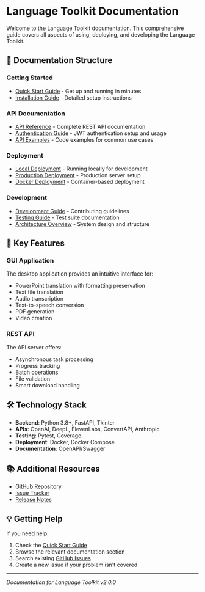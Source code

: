 # Language Toolkit Documentation

Welcome to the Language Toolkit documentation. This comprehensive guide covers all aspects of using, deploying, and developing the Language Toolkit.

## 📖 Documentation Structure

### Getting Started
- [Quick Start Guide](quick-start.md) - Get up and running in minutes
- [Installation Guide](../README.md#-installation) - Detailed setup instructions

### API Documentation
- [API Reference](api/README.md) - Complete REST API documentation
- [Authentication Guide](api/authentication.md) - JWT authentication setup and usage
- [API Examples](api/examples.md) - Code examples for common use cases

### Deployment
- [Local Deployment](deployment/local.md) - Running locally for development
- [Production Deployment](deployment/production.md) - Production server setup
- [Docker Deployment](deployment/docker.md) - Container-based deployment

### Development
- [Development Guide](development/README.md) - Contributing guidelines
- [Testing Guide](development/testing.md) - Test suite documentation
- [Architecture Overview](development/architecture.md) - System design and structure

## 🔑 Key Features

### GUI Application
The desktop application provides an intuitive interface for:
- PowerPoint translation with formatting preservation
- Text file translation
- Audio transcription
- Text-to-speech conversion
- PDF generation
- Video creation

### REST API
The API server offers:
- Asynchronous task processing
- Progress tracking
- Batch operations
- File validation
- Smart download handling

## 🛠️ Technology Stack

- **Backend**: Python 3.8+, FastAPI, Tkinter
- **APIs**: OpenAI, DeepL, ElevenLabs, ConvertAPI, Anthropic
- **Testing**: Pytest, Coverage
- **Deployment**: Docker, Docker Compose
- **Documentation**: OpenAPI/Swagger

## 📚 Additional Resources

- [GitHub Repository](https://github.com/Asi0Flammeus/Language-Toolkit)
- [Issue Tracker](https://github.com/Asi0Flammeus/Language-Toolkit/issues)
- [Release Notes](https://github.com/Asi0Flammeus/Language-Toolkit/releases)

## 💡 Getting Help

If you need help:
1. Check the [Quick Start Guide](quick-start.md)
2. Browse the relevant documentation section
3. Search existing [GitHub Issues](https://github.com/Asi0Flammeus/Language-Toolkit/issues)
4. Create a new issue if your problem isn't covered

---

*Documentation for Language Toolkit v2.0.0*